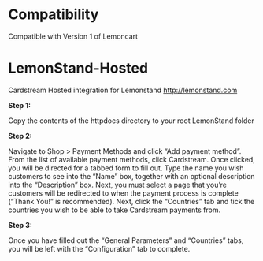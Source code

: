 Compatibility
=================

Compatible with Version 1 of Lemoncart

LemonStand-Hosted
=================

Cardstream Hosted integration for Lemonstand http://lemonstand.com

**Step 1:**

Copy the contents of the httpdocs directory to your root LemonStand folder

**Step 2:**

Navigate to Shop > Payment Methods and click “Add payment method”. From the list
of available payment methods, click Cardstream. Once clicked, you will be directed
for a tabbed form to fill out. Type the name you wish customers to see into the
“Name” box, together with an optional description into the “Description” box. Next,
you must select a page that you’re customers will be redirected to when the payment
process is complete (“Thank You!” is recommended).
Next, click the “Countries” tab and tick the countries you wish to be able to take
Cardstream payments from.

**Step 3:**

Once you have filled out the “General Parameters” and “Countries” tabs, you
will be left with the “Configuration” tab to complete.

